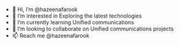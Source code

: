 - 👋 Hi, I’m @hazeenafarook
- 👀 I’m interested in Exploring the latest technologies
- 🌱 I’m currently learning Unified communications
- 💞️ I’m looking to collaborate on Unified communications projects
- 📫 Reach me @hazeenafarook

<!---
hazeenafarook/hazeenafarook is a ✨ special ✨ repository because its `README.md` (this file) appears on your GitHub profile.
You can click the Preview link to take a look at your changes.
--->
